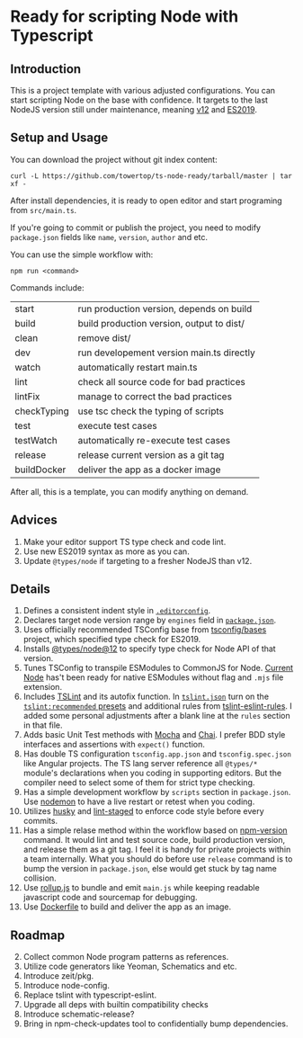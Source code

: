 # Ready for scripting Node with Typescript

## Introduction

This is a project template with various adjusted configurations. You can start scripting Node on the base with confidence. It targets to the last NodeJS version still under maintenance, meaning [v12][node-releases] and [ES2019][node-es-compatibility-table].

## Setup and Usage

You can download the project without git index content:

    curl -L https://github.com/towertop/ts-node-ready/tarball/master | tar xf -

After install dependencies, it is ready to open editor and start programing from `src/main.ts`.

If you're going to commit or publish the project, you need to modify `package.json` fields like `name`, `version`, `author` and etc.

You can use the simple workflow with:

    npm run <command> 

Commands include:

<table>
  <tr><td>start</td><td>run production version, depends on build</td></tr>
  <tr><td>build</td><td>build production version, output to dist/</td></tr>
  <tr><td>clean</td><td>remove dist/</td></tr>
  <tr><td>dev</td><td>run developement version main.ts directly</td></tr>
  <tr><td>watch</td><td>automatically restart main.ts</td></tr>
  <tr><td>lint</td><td>check all source code for bad practices</td></tr>
  <tr><td>lintFix</td><td>manage to correct the bad practices</td></tr>
  <tr><td>checkTyping</td><td>use tsc check the typing of scripts</td></tr>
  <tr><td>test</td><td>execute test cases</td></tr>
  <tr><td>testWatch</td><td>automatically re-execute test cases</td></tr>
  <tr><td>release</td><td>release current version as a git tag</td></tr>
  <tr><td>buildDocker</td><td>deliver the app as a docker image</td></tr>
</table>

After all, this is a template, you can modify anything on demand.

## Advices

1. Make your editor support TS type check and code lint.
2. Use new ES2019 syntax as more as you can.
3. Update `@types/node` if targeting to a fresher NodeJS than v12.

## Details

1. Defines a consistent indent style in [`.editorconfig`][editorconfig.org].
2. Declares target node version range by `engines` field in [`package.json`][npm-package.json-doc].
3. Uses officially recommended TSConfig base from [tsconfig/bases][] project, which specified type check for ES2019.
3. Installs [@types/node@12][] to specify type check for Node API of that version.
3. Tunes TSConfig to transpile ESModules to CommonJS for Node. [Current Node][state-of-node-esmodules] has't been ready for native ESModules without flag and `.mjs` file extension. 
4. Includes [TSLint][tslint-repo] and its autofix function. In [`tslint.json`][tslint-usage-configuration] turn on the [`tslint:recommended` presets][tslint-recommended-presets] and additional rules from [tslint-eslint-rules][tslint-eslint-rules]. I added some personal adjustments after a blank line at the `rules` section in that file.
5. Adds basic Unit Test methods with [Mocha][mochajs.org] and [Chai][chaijs.com]. I prefer BDD style interfaces and assertions with `expect()` function.
6. Has double TS configuration `tsconfig.app.json` and `tsconfig.spec.json` like Angular projects. The TS lang server reference all `@types/*` module's declarations when you coding in supporting editors. But the compiler need to  select some of them for strict type checking.
7. Has a simple development workflow by `scripts` section in `package.json`. Use [nodemon][ts-node/issues/232] to have a live restart or retest when you coding.
8. Utilizes [husky][] and [lint-staged][] to enforce code style before every commits. 
9. Has a simple relase method within the workflow based on [npm-version][] command. It would lint and test source code, build production version, and release them as a git tag. I feel it is handy for private projects within a team internally. What you should do before use `release` command is to bump the version in `package.json`, else would get stuck by tag name collision.
10. Use [rollup.js][] to bundle and emit `main.js` while keeping readable javascript code and sourcemap for debugging. 
11. Use [Dockerfile][] to build and deliver the app as an image.

## Roadmap

2. Collect common Node program patterns as references.
3. Utilize code generators like Yeoman, Schematics and etc.
4. Introduce zeit/pkg.
5. Introduce node-config.
6. Replace tslint with typescript-eslint.
7. Upgrade all deps with builtin compatibility checks
8. Introduce schematic-release?
9. Bring in npm-check-updates tool to confidentially bump dependencies.

[node-releases]: https://nodejs.org/en/about/releases/
[node-es-compatibility-table]: https://node.green/
[editorconfig.org]: https://editorconfig.org/
[npm-package.json-doc]: https://docs.npmjs.com/files/package.json#engines
[state-of-node-esmodules]: https://medium.com/the-node-js-collection/the-current-state-of-implementation-and-planning-for-esmodules-a4ecb2aac07a
[tslint-repo]: https://palantir.github.io/tslint
[tslint-usage-configuration]: https://palantir.github.io/tslint/usage/configuration/
[tslint-recommended-presets]: https://github.com/palantir/tslint/blob/master/src/configs/recommended.ts
[tslint-eslint-rules]: https://github.com/buzinas/tslint-eslint-rules
[mochajs.org]: https://mochajs.org
[chaijs.com]: https://www.chaijs.com/
[ts-node/issues/232]: https://github.com/TypeStrong/ts-node/issues/232
[husky]: https://github.com/typicode/husky
[lint-staged]: https://github.com/okonet/lint-staged
[npm-version]: https://docs.npm.red/cli/version.html
[tsconfig/bases]: https://github.com/tsconfig/bases.
[@types/node@12]: https://www.npmjs.com/package/@types/node
[rollup.js]: https://www.rollupjs.org/
[Dockerfile]: https://docs.docker.com/engine/reference/commandline/build/
